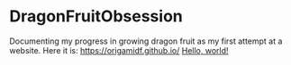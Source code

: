 # DragonFruitObsession
Documenting my progress in growing dragon fruit as my first attempt at a website. Here it is: https://origamidf.github.io/
<a href="https://origamidf.github.io/" target="_blank">Hello, world!</a>
